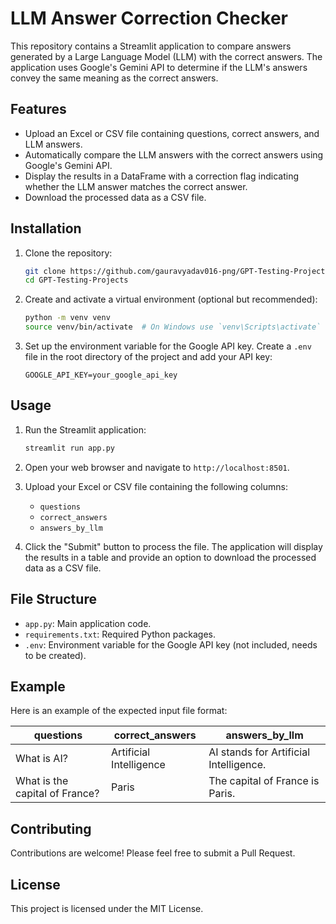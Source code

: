 # LLM Answer Correction Checker

This repository contains a Streamlit application to compare answers generated by a Large Language Model (LLM) with the correct answers. The application uses Google's Gemini API to determine if the LLM's answers convey the same meaning as the correct answers.

## Features

- Upload an Excel or CSV file containing questions, correct answers, and LLM answers.
- Automatically compare the LLM answers with the correct answers using Google's Gemini API.
- Display the results in a DataFrame with a correction flag indicating whether the LLM answer matches the correct answer.
- Download the processed data as a CSV file.

## Installation

1. Clone the repository:

    ```sh
    git clone https://github.com/gauravyadav016-png/GPT-Testing-Projects.git
    cd GPT-Testing-Projects
    ```

2. Create and activate a virtual environment (optional but recommended):

    ```sh
    python -m venv venv
    source venv/bin/activate  # On Windows use `venv\Scripts\activate`
    ```


3. Set up the environment variable for the Google API key. Create a `.env` file in the root directory of the project and add your API key:

    ```plaintext
    GOOGLE_API_KEY=your_google_api_key
    ```

## Usage

1. Run the Streamlit application:

    ```sh
    streamlit run app.py
    ```

2. Open your web browser and navigate to `http://localhost:8501`.

3. Upload your Excel or CSV file containing the following columns:
    - `questions`
    - `correct_answers`
    - `answers_by_llm`

4. Click the "Submit" button to process the file. The application will display the results in a table and provide an option to download the processed data as a CSV file.

## File Structure

- `app.py`: Main application code.
- `requirements.txt`: Required Python packages.
- `.env`: Environment variable for the Google API key (not included, needs to be created).

## Example

Here is an example of the expected input file format:

| questions       | correct_answers | answers_by_llm  |
|-----------------|------------------|-----------------|
| What is AI?     | Artificial Intelligence | AI stands for Artificial Intelligence. |
| What is the capital of France? | Paris | The capital of France is Paris. |

## Contributing

Contributions are welcome! Please feel free to submit a Pull Request.

## License

This project is licensed under the MIT License.
